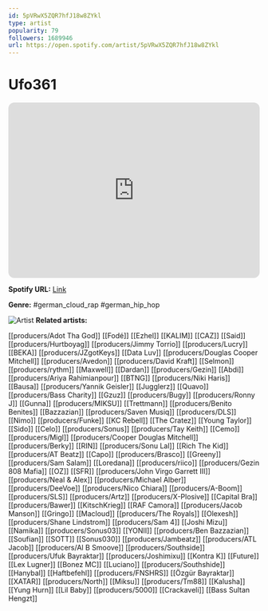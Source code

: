 ```yaml
---
id: 5pVRwX5ZQR7hfJ18w8ZYkl
type: artist
popularity: 79
followers: 1689946
url: https://open.spotify.com/artist/5pVRwX5ZQR7hfJ18w8ZYkl
---
```

# Ufo361

<iframe style="border-radius:12px" src="https://open.spotify.com/embed/artist/5pVRwX5ZQR7hfJ18w8ZYkl" width="100%" height="352" frameBorder="0" allowfullscreen="" allow="autoplay; clipboard-write; encrypted-media; fullscreen; picture-in-picture" loading="lazy"></iframe>

**Spotify URL:** [Link](https://open.spotify.com/artist/5pVRwX5ZQR7hfJ18w8ZYkl)

**Genre:**  #german_cloud_rap #german_hip_hop

![Artist](https://i.scdn.co/image/ab6761610000e5ebb58fed51fe9decff1c4ef7fe)
**Related artists:**

[[producers/Adot Tha God]]
[[Fodé]]
[[Ezhel]]
[[KALIM]]
[[CAZ]]
[[Said]]
[[producers/Hurtboyag]]
[[producers/Jimmy Torrio]]
[[producers/Lucry]]
[[BEKA]]
[[producers/JZgotKeys]]
[[Data Luv]]
[[producers/Douglas Cooper Mitchell]]
[[producers/Avedon]]
[[producers/David Kraft]]
[[Selmon]]
[[producers/rythm]]
[[Maxwell]]
[[Dardan]]
[[producers/Gezin]]
[[Abdi]]
[[producers/Ariya Rahimianpour]]
[[BTNG]]
[[producers/Niki Haris]]
[[Bausa]]
[[producers/Yannik Geisler]]
[[Jugglerz]]
[[Quavo]]
[[producers/Bass Charity]]
[[Gzuz]]
[[producers/Bugy]]
[[producers/Ronny J]]
[[Gunna]]
[[producers/MIKSU]]
[[Trettmann]]
[[producers/Benito Benites]]
[[Bazzazian]]
[[producers/Saven Musiq]]
[[producers/DLS]]
[[Nimo]]
[[producers/Funke]]
[[KC Rebell]]
[[The Cratez]]
[[Young Taylor]]
[[Sido]]
[[Celo]]
[[producers/Sonus]]
[[producers/Tay Keith]]
[[Cemo]]
[[producers/Migl]]
[[producers/Cooper Douglas Mitchell]]
[[producers/Berky]]
[[RIN]]
[[producers/Sonu Lal]]
[[Rich The Kid]]
[[producers/AT Beatz]]
[[Capo]]
[[producers/Brasco]]
[[Greeny]]
[[producers/Sam Salam]]
[[Loredana]]
[[producers/riico]]
[[producers/Gezin 808 Mafia]]
[[OZ]]
[[SFR]]
[[producers/John Virgo Garrett III]]
[[producers/Neal & Alex]]
[[producers/Michael Alber]]
[[producers/DeeVoe]]
[[producers/Nico Chiara]]
[[producers/A-Boom]]
[[producers/SLS]]
[[producers/Artz]]
[[producers/X-Plosive]]
[[Capital Bra]]
[[producers/Bawer]]
[[KitschKrieg]]
[[RAF Camora]]
[[producers/Jacob Manson]]
[[Gringo]]
[[Macloud]]
[[producers/The Royals]]
[[Olexesh]]
[[producers/Shane Lindstrom]]
[[producers/Sam 4]]
[[Joshi Mizu]]
[[Namika]]
[[producers/Sonus03]]
[[YONII]]
[[producers/Ben Bazzazian]]
[[Soufian]]
[[SOTT]]
[[Sonus030]]
[[producers/Jambeatz]]
[[producers/ATL Jacob]]
[[producers/Al B Smoove]]
[[producers/Southside]]
[[producers/Ufuk Bayraktar]]
[[producers/Joshimixu]]
[[Kontra K]]
[[Future]]
[[Lex Lugner]]
[[Bonez MC]]
[[Luciano]]
[[producers/Southshide]]
[[Hanybal]]
[[Haftbefehl]]
[[producers/FNSHRS]]
[[Özgür Bayraktar]]
[[XATAR]]
[[producers/North]]
[[Miksu]]
[[producers/Tm88]]
[[Kalusha]]
[[Yung Hurn]]
[[Lil Baby]]
[[producers/5000]]
[[Crackaveli]]
[[Bass Sultan Hengzt]]
